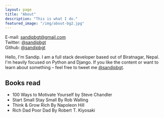 ```yaml
---
layout: page
title: "About"
description: "This is what I do."
featured_image: "/img/about-bg2.jpg"
---
```


E-mail: <a href="mailto:sandipbgt@gmail.com">sandipbgt@gmail.com</a> <br>
Twitter: <a href="https://twitter.com/sandipbgt">@sandipbgt</a> <br>
Github: <a href="https://github.com/sandipbgt">@sandipbgt</a> <br>

Hello, I'm Sandip. I am a full stack developer based out of Biratnagar, Nepal. I'm heavily focused on Python and Django.
If you like the content or want to learn about something – feel free to tweet me <a href="https://twitter.com/sandipbgt">@sandipbgt</a>.

## Books read
* 100 Ways to Motivate Yourself by Steve Chandler
* Start Small Stay Small By Rob Walling
* Think & Grow Rich By Napoleon Hill
* Rich Dad Poor Dad By Robert T. Kiyosaki